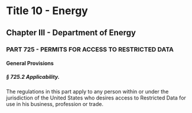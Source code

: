 
# Title 10 - Energy
## Chapter III - Department of Energy
### PART 725 - PERMITS FOR ACCESS TO RESTRICTED DATA
#### General Provisions
##### § 725.2 Applicability.

The regulations in this part apply to any person within or under the jurisdiction of the United States who desires access to Restricted Data for use in his business, profession or trade.
